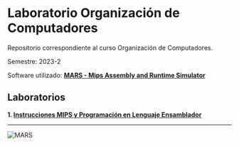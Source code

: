 # **Laboratorio Organización de Computadores**

Repositorio correspondiente al curso Organización de Computadores.

Semestre: 2023-2

Software utilizado: [**MARS - Mips Assembly and Runtime Simulator**](https://courses.missouristate.edu/kenvollmar/mars/download.htm "Mips Assembly and Runtime Simulator")

## **Laboratorios**

**1. [Instrucciones MIPS y Programación en Lenguaje Ensamblador](https://github.com/Agustin-Vera/Organizacion_de_Computadores/tree/9011c3826b122848d2ccee3cb73debd46bb30737/Laboratorio%201 "Laboratorio 1")**

---

![MARS](https://courses.missouristate.edu/kenvollmar/mars/Mars%20140.jpg "MARS Logo")
